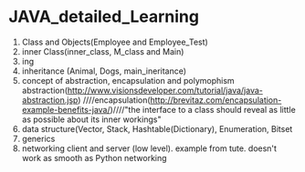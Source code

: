 # JAVA_detailed_Learning
1. Class and Objects(Employee and Employee_Test)
2. inner Class(inner_class, M_class and Main)
3. ing
4. inheritance (Animal, Dogs, main_ineritance)
5. concept of abstraction, encapsulation and polymophism
   abstraction(http://www.visionsdeveloper.com/tutorial/java/java-abstraction.jsp)
   ////encapsulation(http://brevitaz.com/encapsulation-example-benefits-java/)////"the interface to a class should reveal as little as possible about its inner workings"
6. data structure(Vector, Stack, Hashtable(Dictionary), Enumeration, Bitset
7. generics <E>
8. networking client and server (low level). example from tute. doesn't work as smooth as Python networking 
